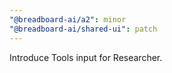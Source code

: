 ```yaml
---
"@breadboard-ai/a2": minor
"@breadboard-ai/shared-ui": patch
---
```


Introduce Tools input for Researcher.
